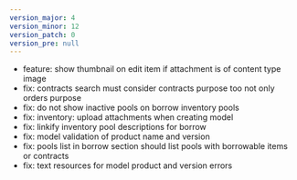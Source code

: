 ```yaml
---
version_major: 4
version_minor: 12
version_patch: 0
version_pre: null
---
```


- feature: show thumbnail on edit item if attachment is of content type image
- fix: contracts search must consider contracts purpose too not only orders purpose
- fix: do not show inactive pools on borrow inventory pools
- fix: inventory: upload attachments when creating model
- fix: linkify inventory pool descriptions for borrow
- fix: model validation of product name and version
- fix: pools list in borrow section should list pools with borrowable items or contracts
- fix: text resources for model product and version errors

